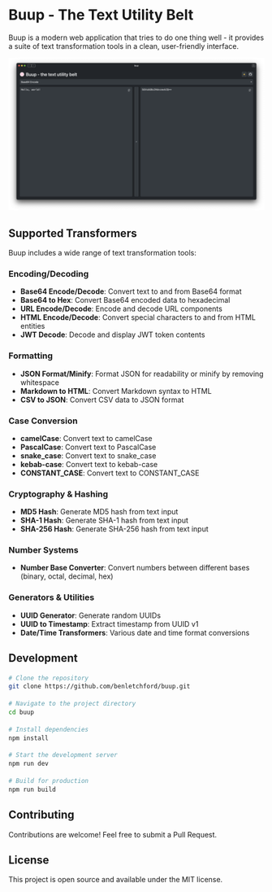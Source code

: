 # Buup - The Text Utility Belt

Buup is a modern web application that tries to do one thing well - it provides a suite of text transformation tools in a clean, user-friendly interface.

<img src="public/buup-screenshot.png" alt="Buup Screenshot"/>

## Supported Transformers

Buup includes a wide range of text transformation tools:

### Encoding/Decoding

- **Base64 Encode/Decode**: Convert text to and from Base64 format
- **Base64 to Hex**: Convert Base64 encoded data to hexadecimal
- **URL Encode/Decode**: Encode and decode URL components
- **HTML Encode/Decode**: Convert special characters to and from HTML entities
- **JWT Decode**: Decode and display JWT token contents

### Formatting

- **JSON Format/Minify**: Format JSON for readability or minify by removing whitespace
- **Markdown to HTML**: Convert Markdown syntax to HTML
- **CSV to JSON**: Convert CSV data to JSON format

### Case Conversion

- **camelCase**: Convert text to camelCase
- **PascalCase**: Convert text to PascalCase
- **snake_case**: Convert text to snake_case
- **kebab-case**: Convert text to kebab-case
- **CONSTANT_CASE**: Convert text to CONSTANT_CASE

### Cryptography & Hashing

- **MD5 Hash**: Generate MD5 hash from text input
- **SHA-1 Hash**: Generate SHA-1 hash from text input
- **SHA-256 Hash**: Generate SHA-256 hash from text input

### Number Systems

- **Number Base Converter**: Convert numbers between different bases (binary, octal, decimal, hex)

### Generators & Utilities

- **UUID Generator**: Generate random UUIDs
- **UUID to Timestamp**: Extract timestamp from UUID v1
- **Date/Time Transformers**: Various date and time format conversions

## Development

```bash
# Clone the repository
git clone https://github.com/benletchford/buup.git

# Navigate to the project directory
cd buup

# Install dependencies
npm install

# Start the development server
npm run dev

# Build for production
npm run build
```

## Contributing

Contributions are welcome! Feel free to submit a Pull Request.

## License

This project is open source and available under the MIT license.
